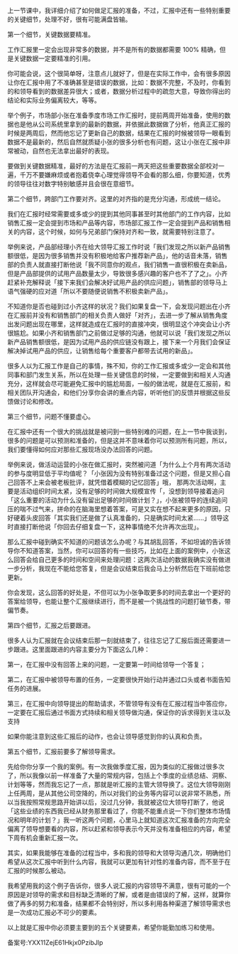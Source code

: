 上一节课中，我详细介绍了如何做足汇报的准备，不过，汇报中还有一些特别重要的关键细节，处理不好，很有可能满盘皆输。

第一个细节，关键数据要精准。

工作汇报里一定会出现非常多的数据，并不是所有的数据都需要 100\% 精确，但是关键数据一定要精准的引用。

你可能会说，这个很简单呀，注意点儿就好了，但是在实际工作中，会有很多原因让你在汇报中用了不准确甚至是错误的数据，比如：数据不完整，不及时，你看到的和领导看到的数据差异很大；或者，数据分析过程中的疏忽大意，导致你得出的结论和实际业务偏离较大，等等。

举个例子，市场部小张在准备季度市场工作汇报时，提前两周开始准备，使用的数据也是他从公司系统里拿到的最新的数据，并依据此数据做了分析，他真正汇报的时候是两周后，然而他忘记了更新自己的数据，结果在汇报的时候被领导一眼看到数据不是最新的，然后自然就质疑小张的很多分析也有问题，这让小张在汇报中非常被动，自然也无法拿出最好的表现。

要做到关键数据精准，最好的方法是在汇报前一两天把这些重要数据全部校对一遍，千万不要嫌麻烦或者抱着侥幸心理觉得领导不会看的那么细，你要知道，优秀的领导往往对数字特别敏感并且会很在意细节。

第二个细节，跨部门工作要对齐。这里的对齐指的是充分沟通，形成统一结论。

我们在汇报时经常需要或多或少的提到其他同事甚至时其他部门的工作内容，比如销售汇报一定会提到市场和产品等内容，市场部汇报工作一定会提到产品和销售相关的内容，这个时候，如何与兄弟部门保持对齐和一致，就需要特别注意了。

举例来说，产品部经理小齐在给大领导汇报工作时说「我们发现之所以新产品销售额很低，是因为很多销售并没有积极地给客户推荐新产品」，他的话音未落，销售部的负责人就直接打断他说「我不同意你的观点，我们销售一直很积极在卖新品，但是产品部提供的试用产品数量太少，导致很多感兴趣的客户也不了了之」。小齐赶紧补充解释说「接下来我们会解决好试用产品的供应问题」，销售部的领导马上语气强硬的应对道「所以不要随便说销售不积极卖新产品」。

不知道你是否也碰到过小齐这样的状况？我们如果复盘一下，会发现问题出在小齐在汇报前并没有和销售部门的相关负责人做好「对齐」，去进一步了解从销售角度出发问题出现在哪里，这样就造成在汇报时的直接冲突，很明显这个冲突会让小齐很尴尬。如果小齐和销售部门之前做过足够的沟通，他就可以说「我们发现之所以新产品销售额很低，是因为试用产品的供应链没有跟上，接下来一个月我们会保证解决掉试用产品的供应，让销售给每个重要客户都带去试用的新品」。

很多人以为汇报工作是自己的事情，殊不知，你的工作汇报或多或少一定会和其他同事和部门发生关系，所以在处理一些关键信息的时候，一定要做到和相关人沟通充分，这样就会尽可能避免汇报中的尴尬局面，一般的做法呢，就是在汇报前，和相关团队开沟通会，和他们分享你会讲的重点内容，听听他们的反馈并根据这些反馈做讨论和修改。

第三个细节，问题不懂要虚心。

在汇报中还有一个很大的挑战就是被问到一些特别难的问题，在上一节中我谈到，很多的问题是可以预测和准备的，但是这并不意味着你可以预测所有问题，所以，我们要懂得如何应对那些汇报现场没办法回答的问题。

举例来说，做活动运营的小张在做汇报时，突然被问道「为什么上个月有两次活动的参与度明显低于平均值呢？「小张因为没有特别准备过这个问题，但是又担心自己回答不上来会被老板批评，就凭借着模糊的记忆回答」哦， 那两次活动啊，主要是活动组织时间太紧，没有足够的时间做大规模宣传「，没想到领导接着追问「这么重要的活动为什么没有留出足够的时间做计划？」，小张被领导的连续追问压的喘不过气来，拼命的在脑海里想着答案，可是又实在想不起来更多的原因，只好硬着头皮回答「其实我们还是做了认真准备的，只是确实时间太紧……」领导这时直接打断他说「你回去仔细复盘一下，这种事情绝不允许再次出现」。

那么汇报中碰到确实不知道的问题该怎么办呢？与其胡乱回答，不如坦诚的告诉领导你不知道答案，当然，你可以回答的有一些技巧，比如在上面的案例中，小张这么回答会给自己更多的时间和空间来处理问题：这两次活动的数据我确实没有做进一步分析，我现在不能给您答复，但是会议结束后我会马上分析然后在下班前给您更新。

你会发现，这么回答的好处是，不但可以为小张争取更多的时间去拿出一个更好的答案给领导，也能让整个汇报继续进行，而不是被一个挑战性的问题打破节奏，带偏节奏。

第四个细节，汇报之后要跟进。

很多人认为汇报就在会议结束后那一刻就结束了，往往忘记了汇报后面还需要进一步跟进。这里面跟进的内容主要分为下面这么几种：

第一，在汇报中没有回答上来的问题，一定要第一时间给领导一个答复；

第二，在汇报中被领导布置的任务，一定要很快开始行动并通过口头或者书面告知任务的进展。

第三，在汇报中向领导提出的帮助请求，不管领导有没有在汇报过程当中答应你，一定要在汇报后通过书面方式持续和相关领导做沟通，保证你的诉求得到关注以及支持

如果你能注意到这些汇报后的动作，也会让领导感觉到你的认真和负责。

第五个细节，汇报前要多了解领导需求。

先给你你分享一个我的案例。有一次我做季度汇报，因为类似的汇报做过很多次了，所以我像以前一样准备了大量的常规内容，包括上个季度的业绩总结、洞察、计划等等，然而我忘记了一点，那就是听汇报的主管大领导换了。这位大领导刚刚上任两周，是从其他公司空降的，所以对我们的业务等内容可以说非常不熟悉，所以当我按照常规思路开始讲以后，没过几分钟，我就被这位大领导打断了，他说「这些业绩的东西我已经从财务那里看过了，你能不能重点说一下你们整体市场情况和明年的计划？」我一听这两个问题，心里马上就知道这次汇报准备的方向完全偏离了领导想要看的内容，所以赶紧和领导表示今天并没有准备相应的内容，希望下周有机会重新汇报一次。

其实，如果我能够在准备的过程当中，多和我的领导和大领导沟通几次，明确他们希望从这次汇报中听到什么内容，我就可以更加有针对性的准备内容，而不至于在汇报的时候那么被动。

我希望用我的这个例子告诉你，很多人说汇报的内容领导不满意，很有可能的一个原因是对领导的需求和目标缺乏清晰的了解，或者是由错误的了解，这样，就算你做了再多的努力和准备，结果都不会特别好，所以多利用各种渠道了解领导需求也是一次成功汇报必不可少的要素。

以上就是汇报中你必须要主要到的五个关键要素，希望你能勤加练习和使用。

备案号:YXX11ZejE61Hkjx0PzibJlp